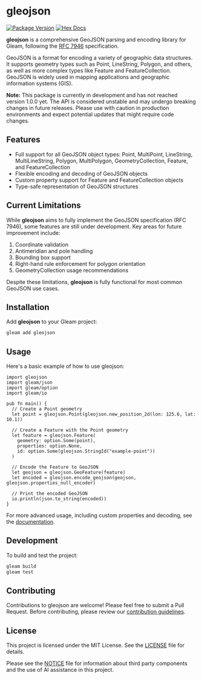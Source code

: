 # gleojson

[![Package Version](https://img.shields.io/hexpm/v/gleojson)](https://hex.pm/packages/gleojson)
[![Hex Docs](https://img.shields.io/badge/hex-docs-ffaff3)](https://hexdocs.pm/gleojson/)

**gleojson** is a comprehensive GeoJSON parsing and encoding library for Gleam, following the [RFC 7946](https://tools.ietf.org/html/rfc7946) specification.

GeoJSON is a format for encoding a variety of geographic data structures.
It supports geometry types such as Point, LineString, Polygon, and others, as well as more complex types like Feature and FeatureCollection.
GeoJSON is widely used in mapping applications and geographic information systems (GIS).

**Note:** This package is currently in development and has not reached version 1.0.0 yet.
The API is considered unstable and may undergo breaking changes in future releases.
Please use with caution in production environments and expect potential updates that might require code changes.

## Features

- Full support for all GeoJSON object types: Point, MultiPoint, LineString, MultiLineString, Polygon, MultiPolygon, GeometryCollection, Feature, and FeatureCollection
- Flexible encoding and decoding of GeoJSON objects
- Custom property support for Feature and FeatureCollection objects
- Type-safe representation of GeoJSON structures

## Current Limitations

While **gleojson** aims to fully implement the GeoJSON specification (RFC 7946), some features are still under development. Key areas for future improvement include:

1. Coordinate validation
1. Antimeridian and pole handling
1. Bounding box support
1. Right-hand rule enforcement for polygon orientation
1. GeometryCollection usage recommendations

Despite these limitations, **gleojson** is fully functional for most common GeoJSON use cases.

## Installation

Add **gleojson** to your Gleam project:

```sh
gleam add gleojson
```

## Usage

Here's a basic example of how to use gleojson:

```gleam
import gleojson
import gleam/json
import gleam/option
import gleam/io

pub fn main() {
  // Create a Point geometry
  let point = gleojson.Point(gleojson.new_position_2d(lon: 125.6, lat: 10.1))

  // Create a Feature with the Point geometry
  let feature = gleojson.Feature(
    geometry: option.Some(point),
    properties: option.None,
    id: option.Some(gleojson.StringId("example-point"))
  )

  // Encode the Feature to GeoJSON
  let geojson = gleojson.GeoFeature(feature)
  let encoded = gleojson.encode_geojson(geojson, gleojson.properties_null_encoder)

  // Print the encoded GeoJSON
  io.println(json.to_string(encoded))
}
```

For more advanced usage, including custom properties and decoding, see the [documentation](https://hexdocs.pm/gleojson).

## Development

To build and test the project:

```sh
gleam build
gleam test
```

## Contributing

Contributions to gleojson are welcome! Please feel free to submit a Pull Request. Before contributing, please review our [contribution guidelines](CONTRIBUTING.md).

## License

This project is licensed under the MIT License. See the [LICENSE](LICENSE) file for details.

Please see the [NOTICE](NOTICE) file for information about third party components and the use of AI assistance in this project.
